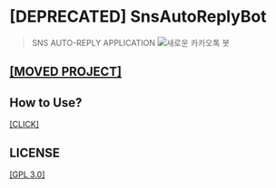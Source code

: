 # [DEPRECATED] SnsAutoReplyBot
> SNS AUTO-REPLY APPLICATION
![새로운 카카오톡 봇](https://user-images.githubusercontent.com/40740128/67766455-d0b16780-fa91-11e9-8258-bbc0265ed63e.png)

[[MOVED PROJECT]](https://github.com/sungbin5304/KakaoTalkBotHub)
-----

## How to Use?
[[CLICK]](https://github.com/sungbin5304/NewAutoReplyBot-Helper)

## LICENSE
[[GPL 3.0]](https://github.com/sungbin5304/SnsAutoReplyBot/blob/master/LICENSE)
